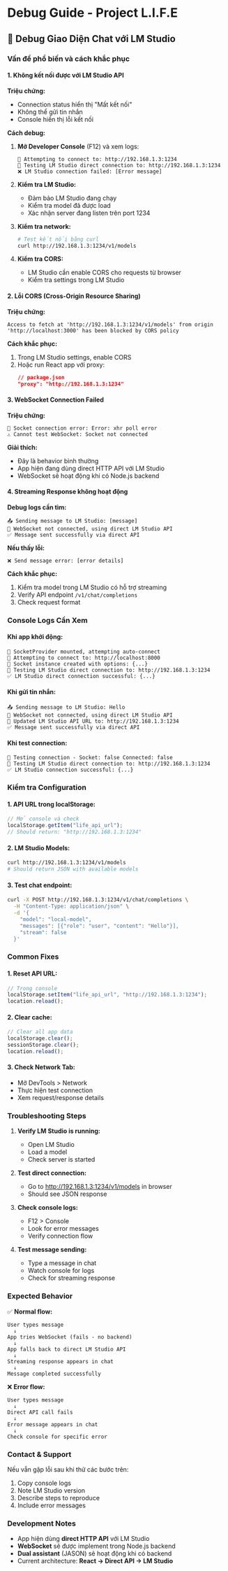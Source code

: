 # Debug Guide - Project L.I.F.E

## 🐛 Debug Giao Diện Chat với LM Studio

### Vấn đề phổ biến và cách khắc phục

#### 1. Không kết nối được với LM Studio API

**Triệu chứng:**

- Connection status hiển thị "Mất kết nối"
- Không thể gửi tin nhắn
- Console hiển thị lỗi kết nối

**Cách debug:**

1. **Mở Developer Console** (F12) và xem logs:

   ```
   🔗 Attempting to connect to: http://192.168.1.3:1234
   🎯 Testing LM Studio direct connection to: http://192.168.1.3:1234
   ❌ LM Studio connection failed: [Error message]
   ```

2. **Kiểm tra LM Studio:**

   - Đảm bảo LM Studio đang chạy
   - Kiểm tra model đã được load
   - Xác nhận server đang listen trên port 1234

3. **Kiểm tra network:**

   ```bash
   # Test kết nối bằng curl
   curl http://192.168.1.3:1234/v1/models
   ```

4. **Kiểm tra CORS:**
   - LM Studio cần enable CORS cho requests từ browser
   - Kiểm tra settings trong LM Studio

#### 2. Lỗi CORS (Cross-Origin Resource Sharing)

**Triệu chứng:**

```
Access to fetch at 'http://192.168.1.3:1234/v1/models' from origin 'http://localhost:3000' has been blocked by CORS policy
```

**Cách khắc phục:**

1. Trong LM Studio settings, enable CORS
2. Hoặc run React app với proxy:
   ```json
   // package.json
   "proxy": "http://192.168.1.3:1234"
   ```

#### 3. WebSocket Connection Failed

**Triệu chứng:**

```
🔴 Socket connection error: Error: xhr poll error
⚠️ Cannot test WebSocket: Socket not connected
```

**Giải thích:**

- Đây là behavior bình thường
- App hiện đang dùng direct HTTP API với LM Studio
- WebSocket sẽ hoạt động khi có Node.js backend

#### 4. Streaming Response không hoạt động

**Debug logs cần tìm:**

```
📤 Sending message to LM Studio: [message]
📡 WebSocket not connected, using direct LM Studio API
✅ Message sent successfully via direct API
```

**Nếu thấy lỗi:**

```
❌ Send message error: [error details]
```

**Cách khắc phục:**

1. Kiểm tra model trong LM Studio có hỗ trợ streaming
2. Verify API endpoint `/v1/chat/completions`
3. Check request format

### Console Logs Cần Xem

#### Khi app khởi động:

```
🚀 SocketProvider mounted, attempting auto-connect
🔗 Attempting to connect to: http://localhost:8000
📡 Socket instance created with options: {...}
🎯 Testing LM Studio direct connection to: http://192.168.1.3:1234
✅ LM Studio direct connection successful: {...}
```

#### Khi gửi tin nhắn:

```
📤 Sending message to LM Studio: Hello
📡 WebSocket not connected, using direct LM Studio API
🔄 Updated LM Studio API URL to: http://192.168.1.3:1234
✅ Message sent successfully via direct API
```

#### Khi test connection:

```
🧪 Testing connection - Socket: false Connected: false
🎯 Testing LM Studio direct connection to: http://192.168.1.3:1234
✅ LM Studio connection successful: {...}
```

### Kiểm tra Configuration

#### 1. API URL trong localStorage:

```javascript
// Mở console và check
localStorage.getItem("life_api_url");
// Should return: "http://192.168.1.3:1234"
```

#### 2. LM Studio Models:

```bash
curl http://192.168.1.3:1234/v1/models
# Should return JSON with available models
```

#### 3. Test chat endpoint:

```bash
curl -X POST http://192.168.1.3:1234/v1/chat/completions \
  -H "Content-Type: application/json" \
  -d '{
    "model": "local-model",
    "messages": [{"role": "user", "content": "Hello"}],
    "stream": false
  }'
```

### Common Fixes

#### 1. Reset API URL:

```javascript
// Trong console
localStorage.setItem("life_api_url", "http://192.168.1.3:1234");
location.reload();
```

#### 2. Clear cache:

```javascript
// Clear all app data
localStorage.clear();
sessionStorage.clear();
location.reload();
```

#### 3. Check Network Tab:

- Mở DevTools > Network
- Thực hiện test connection
- Xem request/response details

### Troubleshooting Steps

1. **Verify LM Studio is running:**

   - Open LM Studio
   - Load a model
   - Check server is started

2. **Test direct connection:**

   - Go to http://192.168.1.3:1234/v1/models in browser
   - Should see JSON response

3. **Check console logs:**

   - F12 > Console
   - Look for error messages
   - Verify connection flow

4. **Test message sending:**
   - Type a message in chat
   - Watch console for logs
   - Check for streaming response

### Expected Behavior

✅ **Normal flow:**

```
User types message
  ↓
App tries WebSocket (fails - no backend)
  ↓
App falls back to direct LM Studio API
  ↓
Streaming response appears in chat
  ↓
Message completed successfully
```

❌ **Error flow:**

```
User types message
  ↓
Direct API call fails
  ↓
Error message appears in chat
  ↓
Check console for specific error
```

### Contact & Support

Nếu vẫn gặp lỗi sau khi thử các bước trên:

1. Copy console logs
2. Note LM Studio version
3. Describe steps to reproduce
4. Include error messages

### Development Notes

- App hiện dùng **direct HTTP API** với LM Studio
- **WebSocket** sẽ được implement trong Node.js backend
- **Dual assistant** (JASON) sẽ hoạt động khi có backend
- Current architecture: **React → Direct API → LM Studio**
